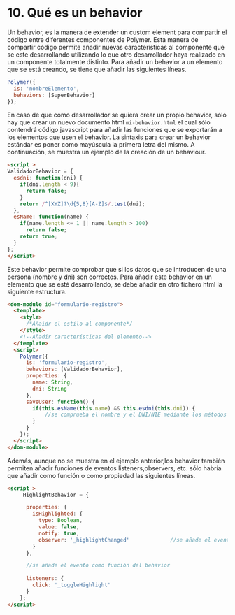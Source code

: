# 10. Qué es un behavior

Un behavior, es la manera de extender un custom element para compartir el código entre diferentes componentes de Polymer. Esta manera de compartir código permite añadir nuevas características al componente que se este desarrollando utilizando lo que otro desarrollador haya realizado en un componente totalmente distinto. 
Para añadir un behavior a un elemento que se está creando, se tiene que añadir las siguientes líneas.

```javascript
Polymer({
  is: 'nombreElemento',
  behaviors: [SuperBehavior]
});
```
En caso de que como desarrollador se quiera crear un propio behavior, sólo hay que crear un nuevo documento html `mi-behavior.html` el cual sólo contendrá código javascript para añadir las funciones que se exportarán a los elementos que usen el behavior. La sintaxis para crear un behavior estándar es poner como mayúscula la primera letra del mismo. A continuación, se muestra un ejemplo de la creación de un behaviour.


```html
<script >
ValidadorBehavior = {
  esdni: function(dni) {
    if(dni.length < 9){
      return false;
    }
    return /^[XYZ]?\d{5,8}[A-Z]$/.test(dni);
  },
  esName: function(name) {
    if(name.length <= 1 || name.length > 100)
      return false;
    return true;
  }
};
</script>
```
Este behavior permite comprobar que si los datos que se introducen de una persona (nombre y dni) son correctos. Para añadir este behavior en un elemento que se esté desarrollando, se debe añadir en otro fichero html la siguiente estructura.

```html
<dom-module id="formulario-registro">
  <template>
    <style>
      /*Añaidr el estilo al componente*/
    </style>
    <!--Añadir características del elemento-->
  </template>
  <script>
    Polymer({
      is: 'formulario-registro',
      behaviors: [ValidadorBehavior],
      properties: {
        name: String,
        dni: String
      },
      saveUser: function() {
      	if(this.esName(this.name) && this.esdni(this.dni)) {
      		//se comprueba el nombre y el DNI/NIE mediante los métodos del behavior
      	}
      }
    });
  </script>
</dom-module>
```
Además, aunque no se muestra en el ejemplo anterior,los behavior también permiten añadir funciones de eventos listeners,observers, etc. sólo habría que añadir como función o como propiedad las siguientes líneas.

```html
<script >
	 HighlightBehavior = {

      properties: {
        isHighlighted: {
          type: Boolean,
          value: false,
          notify: true,
          observer: '_highlightChanged'				//se añade el evento como propiedad
        }
      },

      //se añade el evento como función del behavior
      
      listeners: {
        click: '_toggleHighlight'
      }
    };  
</script>